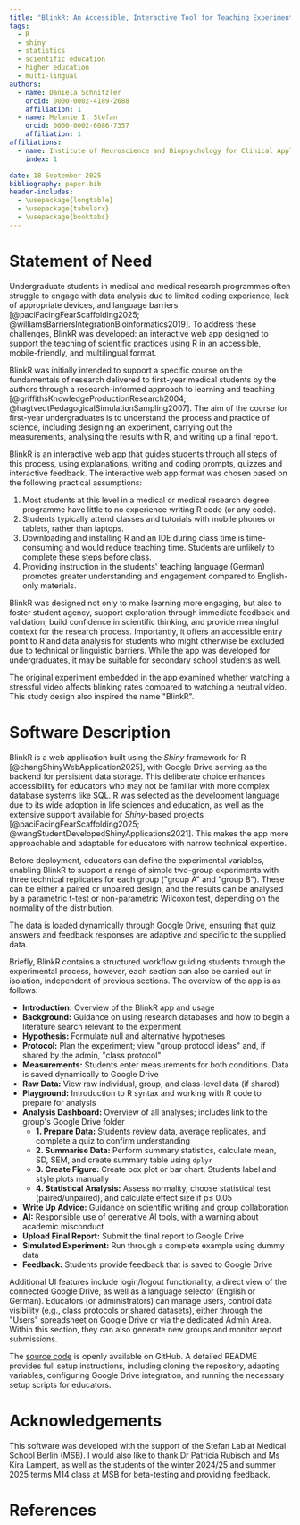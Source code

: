 ```yaml
---
title: "BlinkR: An Accessible, Interactive Tool for Teaching Experimental Design and Data Analysis"
tags:
  - R
  - shiny
  - statistics
  - scientific education
  - higher education
  - multi-lingual
authors:
  - name: Daniela Schnitzler
    orcid: 0000-0002-4189-2688
    affiliation: 1
  - name: Melanie I. Stefan
    orcid: 0000-0002-6086-7357
    affiliation: 1
affiliations:
  - name: Institute of Neuroscience and Biopsychology for Clinical Application, Medical School Berlin, Germany
    index: 1

date: 18 September 2025
bibliography: paper.bib
header-includes:
  - \usepackage{longtable}
  - \usepackage{tabularx}
  - \usepackage{booktabs}
---
```


# Statement of Need

Undergraduate students in medical and medical research programmes often struggle to engage with data analysis due to limited coding experience, lack of appropriate devices, and language barriers [@paciFacingFearScaffolding2025; @williamsBarriersIntegrationBioinformatics2019]. To address these challenges, BlinkR was developed: an interactive web app designed to support the teaching of scientific practices using R in an accessible, mobile-friendly, and multilingual format.

BlinkR was initially intended to support a specific course on the fundamentals of research delivered to first-year medical students by the authors through a research-informed approach to learning and teaching [@griffithsKnowledgeProductionResearch2004; @hagtvedtPedagogicalSimulationSampling2007]. The aim of the course for first-year undergraduates is to understand the process and practice of science, including designing an experiment, carrying out the measurements, analysing the results with R, and writing up a final report.

BlinkR is an interactive web app that guides students through all steps of this process, using explanations, writing and coding prompts, quizzes and interactive feedback. The interactive web app format was chosen based on the following practical assumptions:

1. Most students at this level in a medical or medical research degree programme have little to no experience writing R code (or any code).
2. Students typically attend classes and tutorials with mobile phones or tablets, rather than laptops.
3. Downloading and installing R and an IDE during class time is time-consuming and would reduce teaching time. Students are unlikely to complete these steps before class.
4. Providing instruction in the students' teaching language (German) promotes greater understanding and engagement compared to English-only materials.

BlinkR was designed not only to make learning more engaging, but also to foster student agency, support exploration through immediate feedback and validation, build confidence in scientific thinking, and provide meaningful context for the research process. Importantly, it offers an accessible entry point to R and data analysis for students who might otherwise be excluded due to technical or linguistic barriers. While the app was developed for undergraduates, it may be suitable for secondary school students as well.

The original experiment embedded in the app examined whether watching a stressful video affects blinking rates compared to watching a neutral video. This study design also inspired the name "BlinkR".

# Software Description

BlinkR is a web application built using the *Shiny* framework for R [@changShinyWebApplication2025], with Google Drive serving as the backend for persistent data storage. This deliberate choice enhances accessibility for educators who may not be familiar with more complex database systems like SQL. R was selected as the development language due to its wide adoption in life sciences and education, as well as the extensive support available for _Shiny_-based projects [@paciFacingFearScaffolding2025; @wangStudentDevelopedShinyApplications2021]. This makes the app more approachable and adaptable for educators with narrow technical expertise.

Before deployment, educators can define the experimental variables, enabling BlinkR to support a range of simple two-group experiments with three technical replicates for each group ("group A" and "group B"). These can be either a paired or unpaired design, and the results can be analysed by a parametric t-test or non-parametric Wilcoxon test, depending on the normality of the distribution.

The data is loaded dynamically through Google Drive, ensuring that quiz answers and feedback responses are adaptive and specific to the supplied data.

Briefly, BlinkR contains a structured workflow guiding students through the experimental process, however, each section can also be carried out in isolation, independent of previous sections. The overview of the app is as follows:

- **Introduction:** Overview of the BlinkR app and usage
- **Background:** Guidance on using research databases and how to begin a literature search relevant to the experiment
- **Hypothesis:** Formulate null and alternative hypotheses
- **Protocol:** Plan the experiment; view "group protocol ideas" and, if shared by the admin, "class protocol"
- **Measurements:** Students enter measurements for both conditions. Data is saved dynamically to Google Drive
- **Raw Data:** View raw individual, group, and class-level data (if shared)
- **Playground:** Introduction to R syntax and working with R code to prepare for analysis
- **Analysis Dashboard:** Overview of all analyses; includes link to the group's Google Drive folder
  - **1. Prepare Data:** Students review data, average replicates, and complete a quiz to confirm understanding
  - **2. Summarise Data:** Perform summary statistics, calculate mean, SD, SEM, and create summary table using `dplyr`
  - **3. Create Figure:** Create box plot or bar chart. Students label and style plots manually
  - **4. Statistical Analysis:** Assess normality, choose statistical test (paired/unpaired), and calculate effect size if p≤ 0.05
- **Write Up Advice:** Guidance on scientific writing and group collaboration
- **AI:** Responsible use of generative AI tools, with a warning about academic misconduct
- **Upload Final Report:** Submit the final report to Google Drive
- **Simulated Experiment:** Run through a complete example using dummy data
- **Feedback:** Students provide feedback that is saved to Google Drive

Additional UI features include login/logout functionality, a direct view of the connected Google Drive, as well as a language selector (English or German). Educators (or administrators) can manage users, control data visibility (e.g., class protocols or shared datasets), either through the "Users" spreadsheet on Google Drive or via the dedicated Admin Area. Within this section, they can also generate new groups and monitor report submissions.

The [source code](https://github.com/dschnitzler14/BlinkR.git) is openly available on GitHub. A detailed README provides full setup instructions, including cloning the repository, adapting variables, configuring Google Drive integration, and running the necessary setup scripts for educators.

# Acknowledgements

This software was developed with the support of the Stefan Lab at Medical School Berlin (MSB). I would also like to thank Dr Patricia Rubisch and Ms Kira Lampert, as well as the students of the winter 2024/25 and summer 2025 terms M14 class at MSB for beta-testing and providing feedback.

# References
